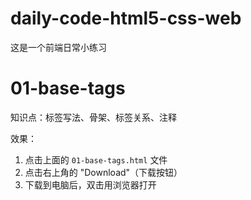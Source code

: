 # daily-code-html5-css-web
这是一个前端日常小练习
# 01-base-tags
知识点：标签写法、骨架、标签关系、注释

效果：
1. 点击上面的 `01-base-tags.html` 文件
2. 点击右上角的 "Download"（下载按钮）
3. 下载到电脑后，双击用浏览器打开
